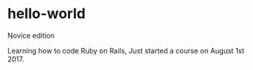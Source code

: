 # hello-world
Novice edition

Learning how to code Ruby on Rails, Just started a course on August 1st 2017.
